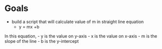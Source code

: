 # Goals

- build a script that will calculate value of m in straight line equation
    - y = mx +b

In this equation, 
    - y is the value on y-axis
    - x is the value on x-axis
    - m is the slope of the line 
    - b is the y-intercept
